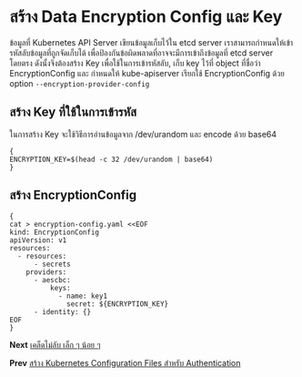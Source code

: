 # สร้าง Data Encryption Config และ Key
ข้อมูลที่ Kubernetes API Server เขียนข้อมูลเก็บไว้ใน etcd server เราสามารถกำหนดให้เข้ารหัสลับข้อมูลที่ถูกจัดเก็บได้ เพื่อป้องกันข้อผิดพลาดที่อาจจะมีการเข้าถึงข้อมูลที่ etcd server โดยตรง ดังนั้งจึงต้องสร้าง Key เพื่อใช้ในการเข้ารหัสลับ, เก็บ key ไว้ที่ object ที่ชื่อว่า EncryptionConfig และ กำหนดให้ kube-apiserver เรียกใช้ EncryptionConfig ด้วย option  `--encryption-provider-config`
## สร้าง Key ที่ใช้ในการเข้ารหัส
ในการสร้าง Key จะใช้วิธีการอ่านข้อมูลจาก /dev/urandom และ encode ด้วย base64
```
{
ENCRYPTION_KEY=$(head -c 32 /dev/urandom | base64)
}
```
## สร้าง EncryptionConfig
```
{
cat > encryption-config.yaml <<EOF
kind: EncryptionConfig
apiVersion: v1
resources:
  - resources:
      - secrets
    providers:
      - aescbc:
          keys:
            - name: key1
              secret: ${ENCRYPTION_KEY}
      - identity: {}
EOF
}
```
**Next** [เคล็ดไม่ลับ เล็ก ๆ น้อย ๆ](05-tip-n-trick.md)

**Prev** [สร้าง Kubernetes Configuration Files สำหรับ Authentication](03-generating-kubenetes-configuration-file.md)
